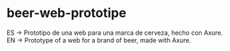 # beer-web-prototipe
ES -> Prototipo de una web para una marca de cerveza, hecho con Axure.
EN -> Prototype of a web for a brand of beer, made with Axure.
